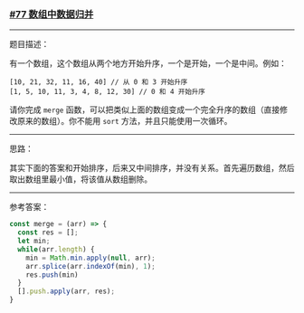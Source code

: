 ### [#77 数组中数据归并](http://scriptoj.mangojuice.top/problems/77)

----
题目描述：

有一个数组，这个数组从两个地方开始升序，一个是开始，一个是中间。例如：

```
[10, 21, 32, 11, 16, 40] // 从 0 和 3 开始升序
[1, 5, 10, 11, 3, 4, 8, 12, 30] // 0 和 4 开始升序
```

请你完成 `merge` 函数，可以把类似上面的数组变成一个完全升序的数组（直接修改原来的数组）。你不能用 `sort` 方法，并且只能使用一次循环。

----
思路：

其实下面的答案和开始排序，后来又中间排序，并没有关系。首先遍历数组，然后取出数组里最小值，将该值从数组删除。

----
参考答案：

```js
const merge = (arr) => {
  const res = [];
  let min;
  while(arr.length) {
    min = Math.min.apply(null, arr);
    arr.splice(arr.indexOf(min), 1);
    res.push(min)
  }
  [].push.apply(arr, res);
}
```

